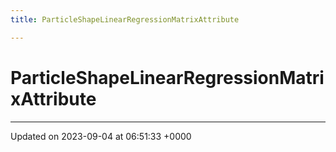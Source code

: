 ```yaml
---
title: ParticleShapeLinearRegressionMatrixAttribute

---
```


# ParticleShapeLinearRegressionMatrixAttribute





-------------------------------

Updated on 2023-09-04 at 06:51:33 +0000